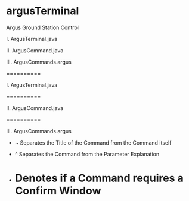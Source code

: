 argusTerminal
=============

Argus Ground Station Control

I. ArgusTerminal.java

II. ArgusCommand.java

III. ArgusCommands.argus

==========

I. ArgusTerminal.java

==========

II. ArgusCommand.java

==========

III. ArgusCommands.argus

* ~ Separates the Title of the Command from the Command itself

* ^ Separates the Command from the Parameter Explanation

* # Denotes if a Command requires a Confirm Window
